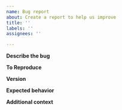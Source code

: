 ```yaml
---
name: Bug report
about: Create a report to help us improve
title: ''
labels: ''
assignees: ''

---
```


**Describe the bug**


**To Reproduce**


**Version**


**Expected behavior**


**Additional context**
